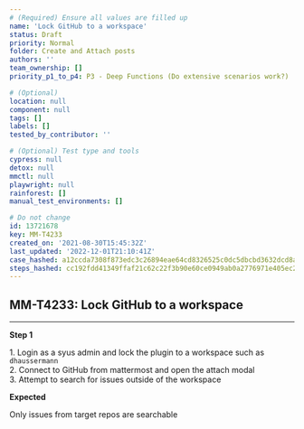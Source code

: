 ```yaml
---
# (Required) Ensure all values are filled up
name: 'Lock GitHub to a workspace'
status: Draft
priority: Normal
folder: Create and Attach posts
authors: ''
team_ownership: []
priority_p1_to_p4: P3 - Deep Functions (Do extensive scenarios work?)

# (Optional)
location: null
component: null
tags: []
labels: []
tested_by_contributor: ''

# (Optional) Test type and tools
cypress: null
detox: null
mmctl: null
playwright: null
rainforest: []
manual_test_environments: []

# Do not change
id: 13721678
key: MM-T4233
created_on: '2021-08-30T15:45:32Z'
last_updated: '2022-12-01T21:10:41Z'
case_hashed: a12ccda7308f873edc3c26894eae64cd8326525c0dc5dbcbd3632dcd8a5afd2bca8f1c4153018eb131ab8dcf82fb0257
steps_hashed: cc192fdd41349ffaf21c62c22f3b90e60ce0949ab0a2776971e405ec264afb174c9b18c6d964f3b74add8f790de62bea
---
```


<!-- (Auto-generated) Based on frontmatter's "key" and "name" -->

## MM-T4233: Lock GitHub to a workspace

---

**Step 1**

1\. Login as a syus admin and lock the plugin to a workspace such as `dhaussermann`\
2\. Connect to GitHub from mattermost and open the attach modal\
3\. Attempt to search for issues outside of the workspace

**Expected**

Only issues from target repos are searchable
